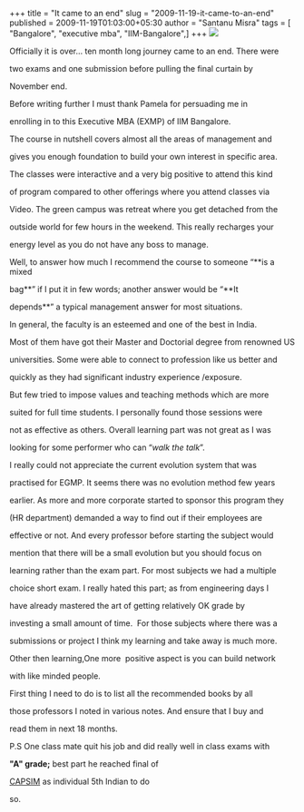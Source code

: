 +++
title = "It came to an end"
slug = "2009-11-19-it-came-to-an-end"
published = 2009-11-19T01:03:00+05:30
author = "Santanu Misra"
tags = [ "Bangalore", "executive mba", "IIM-Bangalore",]
+++
[![](../images/thumbnails/2009-11-19-it-came-to-an-end-IIMB-corridor.jpg)](../images/2009-11-19-it-came-to-an-end-IIMB-corridor.jpg)



Officially it is over… ten month long journey came to an end. There were

two exams and one submission before pulling the final curtain by

November end.



Before writing further I must thank Pamela for persuading me in

enrolling in to this Executive MBA (EXMP) of IIM Bangalore.



The course in nutshell covers almost all the areas of management and

gives you enough foundation to build your own interest in specific area.

The classes were interactive and a very big positive to attend this kind

of program compared to other offerings where you attend classes via

Video. The green campus was retreat where you get detached from the

outside world for few hours in the weekend. This really recharges your

energy level as you do not have any boss to manage.



Well, to answer how much I recommend the course to someone “**is a mixed

bag**” if I put it in few words; another answer would be “**It

depends**” a typical management answer for most situations.



In general, the faculty is an esteemed and one of the best in India.

Most of them have got their Master and Doctorial degree from renowned US

universities. Some were able to connect to profession like us better and

quickly as they had significant industry experience /exposure.



But few tried to impose values and teaching methods which are more

suited for full time students. I personally found those sessions were

not as effective as others. Overall learning part was not great as I was

looking for some performer who can “*walk the talk*”.



I really could not appreciate the current evolution system that was

practised for EGMP. It seems there was no evolution method few years

earlier. As more and more corporate started to sponsor this program they

(HR department) demanded a way to find out if their employees are

effective or not. And every professor before starting the subject would

mention that there will be a small evolution but you should focus on

learning rather than the exam part. For most subjects we had a multiple

choice short exam. I really hated this part; as from engineering days I

have already mastered the art of getting relatively OK grade by

investing a small amount of time.  For those subjects where there was a

submissions or project I think my learning and take away is much more.



Other then learning,One more  positive aspect is you can build network

with like minded people.



First thing I need to do is to list all the recommended books by all

those professors I noted in various notes. And ensure that I buy and

read them in next 18 months.



P.S One class mate quit his job and did really well in class exams with

**"A" grade;** best part he reached final of

[CAPSIM](http://www.capsim.com/ "CAPSIM") as individual 5th Indian to do

so.
